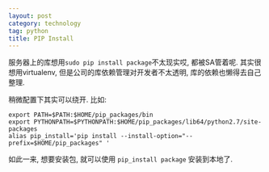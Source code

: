 ```yaml
---
layout: post
category: technology
tag: python
title: PIP Install
---
```





服务器上的库想用`sudo pip install package`不太现实哎, 都被SA管着呢.
其实很想用virtualenv, 但是公司的库依赖管理对开发者不太透明, 库的依赖也懒得去自己整理.

稍微配置下其实可以绕开. 比如:

    export PATH=$PATH:$HOME/pip_packages/bin
    export PYTHONPATH=$PYTHONPATH:$HOME/pip_packages/lib64/python2.7/site-packages
    alias pip_install='pip install --install-option="--prefix=$HOME/pip_packages" '

如此一来, 想要安装包, 就可以使用 `pip_install package` 安装到本地了.
